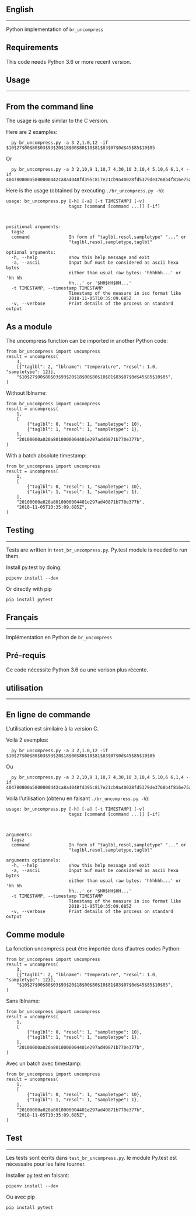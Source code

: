 English
------------ 
------------ 

Python implementation of `br_uncompress`

Requirements
------------ 

This code needs Python 3.6 or more recent version.

Usage
------------ 
------------ 

From the command line
------------ 

The usage is quite similar to the C version.

Here are 2 examples:

      py br_uncompress.py -a 3 2,1.0,12 -if $10$27$00$80$03$93$20$18$00$80$10$81$83$07$0d$45$85$10$05

Or

      py br_uncompress.py -a 3 2,10,9 1,10,7 4,30,10 3,10,4 5,10,6 6,1,4 -if 404780800a5800000442ca8a4048fd395c817e21cb9a40028fd5379de3768b4f816e75a6e376006e2d800066

Here is the usage (obtained by executing `./br_uncompress.py -h`):

    usage: br_uncompress.py [-h] [-a] [-t TIMESTAMP] [-v]
                            tagsz [command [command ...]] [-if]



    positional arguments:
      tagsz
      command               In form of "taglbl,resol,sampletype" "..." or
                            "taglbl,resol,sampletype,taglbl"

    optional arguments:
      -h, --help            show this help message and exit
      -a, --ascii           Input buf must be considered as ascii hexa bytes
                            either than usual raw bytes: 'hhhhhh...' or 'hh hh
                            hh...' or '$HH$HH$HH...'
      -t TIMESTAMP, --timestamp TIMESTAMP
                            Timestamp of the measure in iso format like
                            2018-11-05T10:35:09.685Z
      -v, --verbose         Print details of the process on standard output


As a module
------------ 

The uncompress function can be imported in another Python code:

    from br_uncompress import uncompress
    result = uncompress(
        3,
        [{"taglbl": 2, "lblname": "temperature", "resol": 1.0, "sampletype": 12}],
        "$10$27$00$80$03$93$20$18$00$80$10$81$83$07$0d$45$85$10$05",
    )

Without lblname:

    from br_uncompress import uncompress
    result = uncompress(
        1,
        [
            {"taglbl": 0, "resol": 1, "sampletype": 10},
            {"taglbl": 1, "resol": 1, "sampletype": 1},
        ],
        "20100000a020a8010000004401e297ad40871b770e377b",
    )


With a batch absolute timestamp:

    from br_uncompress import uncompress
    result = uncompress(
        1,
        [
            {"taglbl": 0, "resol": 1, "sampletype": 10},
            {"taglbl": 1, "resol": 1, "sampletype": 1},
        ],
        "20100000a020a8010000004401e297ad40871b770e377b",
        "2018-11-05T10:35:09.685Z",
    )

Testing
------------ 
------------ 

Tests are written in `test_br_uncompress.py`. Py.test module is needed to run them.

Install py.test by doing:

    pipenv install --dev

Or directly with pip

    pip install pytest


Français
------------ 
------------ 

Implémentation en Python de `br_uncompress`

Pré-requis
------------ 

Ce code nécessite Python 3.6 ou une verison plus récente.

utilisation
------------ 
------------ 

En ligne de commande
------------ 

L'utilisation est similaire à la version C.

Voilà 2 exemples:

      py br_uncompress.py -a 3 2,1.0,12 -if $10$27$00$80$03$93$20$18$00$80$10$81$83$07$0d$45$85$10$05

Ou

      py br_uncompress.py -a 3 2,10,9 1,10,7 4,30,10 3,10,4 5,10,6 6,1,4 -if 404780800a5800000442ca8a4048fd395c817e21cb9a40028fd5379de3768b4f816e75a6e376006e2d800066

Voilà l'utilisation (obtenu en faisant `./br_uncompress.py -h`):

    usage: br_uncompress.py [-h] [-a] [-t TIMESTAMP] [-v]
                            tagsz [command [command ...]] [-if]



    arguments:
      tagsz
      command               In form of "taglbl,resol,sampletype" "..." or
                            "taglbl,resol,sampletype,taglbl"

    arguments optionnels:
      -h, --help            show this help message and exit
      -a, --ascii           Input buf must be considered as ascii hexa bytes
                            either than usual raw bytes: 'hhhhhh...' or 'hh hh
                            hh...' or '$HH$HH$HH...'
      -t TIMESTAMP, --timestamp TIMESTAMP
                            Timestamp of the measure in iso format like
                            2018-11-05T10:35:09.685Z
      -v, --verbose         Print details of the process on standard output


Comme module
------------ 

La fonction uncompress peut être importée dans d'autres codes Python:

    from br_uncompress import uncompress
    result = uncompress(
        3,
        [{"taglbl": 2, "lblname": "temperature", "resol": 1.0, "sampletype": 12}],
        "$10$27$00$80$03$93$20$18$00$80$10$81$83$07$0d$45$85$10$05",
    )

Sans lblname:

    from br_uncompress import uncompress
    result = uncompress(
        1,
        [
            {"taglbl": 0, "resol": 1, "sampletype": 10},
            {"taglbl": 1, "resol": 1, "sampletype": 1},
        ],
        "20100000a020a8010000004401e297ad40871b770e377b",
    )


Avec un batch avec timestamp:

    from br_uncompress import uncompress
    result = uncompress(
        1,
        [
            {"taglbl": 0, "resol": 1, "sampletype": 10},
            {"taglbl": 1, "resol": 1, "sampletype": 1},
        ],
        "20100000a020a8010000004401e297ad40871b770e377b",
        "2018-11-05T10:35:09.685Z",
    )

Test
------------ 
------------ 

Les tests sont écrits dans `test_br_uncompress.py`. le module Py.test est nécessaire pour les faire tourner.

Installer py.test en faisant:

    pipenv install --dev

Ou avec pip

    pip install pytest



